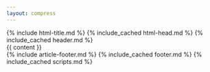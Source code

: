 ```yaml
---
layout: compress
---
```

<!DOCTYPE html>
<html lang="ja">
<!-- head -->
{% include html-title.md %}
{% include_cached html-head.md %}
<body class="body">
    <!-- header -->
    {% include_cached header.md %}
    <!-- main content -->
    <main class="container" role="main">
        {{ content }}
        <div id="back-to-top" role="button" aria-label="Back to top">
            <i class="fa-angle-up"></i>
        </div>
    </main>
    <!-- footer -->
    {% include article-footer.md %}
    {% include_cached footer.md %}
    <!-- scripts -->
    {% include_cached scripts.md %}
</body>
</html>
